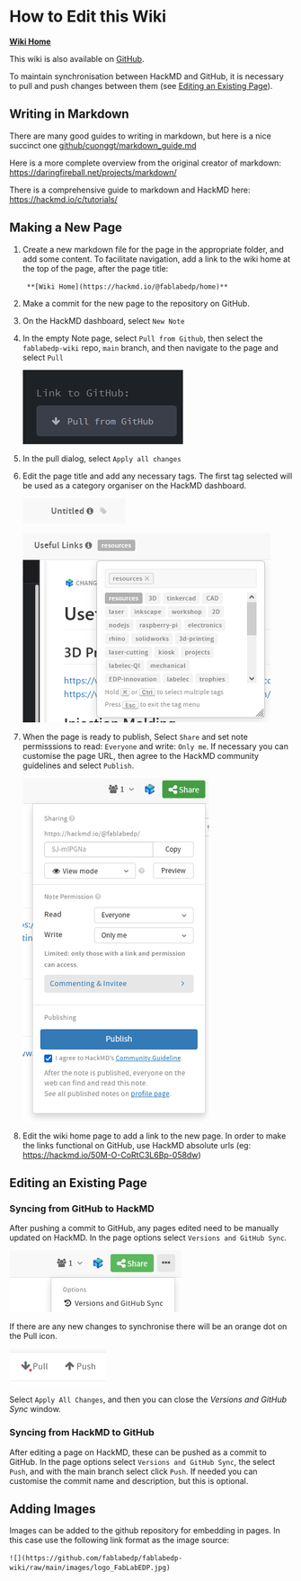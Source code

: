 # How to Edit this Wiki

**[Wiki Home](https://hackmd.io/@fablabedp/home)**

This wiki is also available on [GitHub](https://raw.githubusercontent.com/fablabedp/fablabedp-wiki).

To maintain synchronisation between HackMD and GitHub, it is necessary to pull and push changes between them (see [Editing an Existing Page](#editing-an-existing-page)).


## Writing in Markdown

There are many good guides to writing in markdown, but here is a nice succinct one [github/cuonggt/markdown_guide.md](https://gist.github.com/cuonggt/9b7d08a597b167299f0d)

Here is a more complete overview from the original creator of markdown: https://daringfireball.net/projects/markdown/

There is a comprehensive guide to markdown and HackMD here: https://hackmd.io/c/tutorials/


## Making a New Page

1. Create a new markdown file for the page in the appropriate folder, and add some content.  To facilitate navigation, add a link to the wiki home at the top of the page, after the page title:  

	` **[Wiki Home](https://hackmd.io/@fablabedp/home)**`  

2. Make a commit for the new page to the repository on GitHub.
3. On the HackMD dashboard, select `New Note`
4. In the empty Note page, select `Pull from Github`, then select the `fablabedp-wiki` repo, `main` branch, and then navigate to the page and select `Pull`

	![](https://raw.githubusercontent.com/fablabedp/fablabedp-wiki/main/resources/images/pull_from_github.png)  

5. In the pull dialog, select `Apply all changes`
6. Edit the page title and add any necessary tags.  The first tag selected will be used as a category organiser on the HackMD dashboard.  

	![](https://raw.githubusercontent.com/fablabedp/fablabedp-wiki/main/resources/images/title_and_tags.png)  

	![](https://raw.githubusercontent.com/fablabedp/fablabedp-wiki/main/resources/images/title_and_tags_edited.png)  

7. When the page is ready to publish, Select `Share` and set note permisssions to read: `Everyone` and write: `Only me`.  If necessary you can customise the page URL, then agree to the HackMD community guidelines and select `Publish`.

	![](https://raw.githubusercontent.com/fablabedp/fablabedp-wiki/main/resources/images/publish.png)  

8. Edit the wiki home page to add a link to the new page.  In order to make the links functional on GitHub, use HackMD absolute urls (eg: https://hackmd.io/50M-O-CoRtC3L6Bp-058dw)


## Editing an Existing Page

### Syncing from GitHub to HackMD

After pushing a commit to GitHub, any pages edited need to be manually updated on HackMD.  In the page options select `Versions and GitHub Sync`.

![](https://raw.githubusercontent.com/fablabedp/fablabedp-wiki/main/resources/images/github_sync.png)  

If there are any new changes to synchronise there will be an orange dot on the Pull icon.  

![](https://raw.githubusercontent.com/fablabedp/fablabedp-wiki/main/resources/images/pull_push.png)  

Select `Apply All Changes`, and then you can close the _Versions and GitHub Sync_ window.


### Syncing from HackMD to GitHub

After editing a page on HackMD, these can be pushed as a commit to GitHub.  In the page options select `Versions and GitHub Sync`, the select `Push`, and with the main branch select click `Push`.  If needed you can customise the commit name and description, but this is optional.


## Adding Images

Images can be added to the github repository for embedding in pages.  In this case use the following link format as the image source:  

`![](https://github.com/fablabedp/fablabedp-wiki/raw/main/images/logo_FabLabEDP.jpg)`  